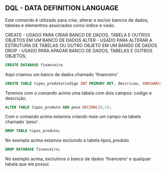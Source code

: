 ## DQL - DATA DEFINITION LANGUAGE

Este comando é utilizado para criar, alterar e excluir bancos de dados, tabelas e elementros associados como índice e visão. 

CREATE - USADO PARA CRIAR BANCO DE DADOS, TABELA E OUTROS OBJETOS EM UM BANCO DE DADOS
ALTER  - USADO PARA ALTERAR A ESTRUTURA DE TABELAS OU OUTRO OBJETO EM UM BANDO DE DADOS
DROP   - USADO PARA APAGAR BANCO DE DADOS, TABELAS E OUTROS OBJETOS;

```sql
CREATE DATABASE financeiro
```
Aqui criamos um banco de dados chamado 'financeiro'

```sql
CREATE TABLE tipos_produto(codigo INT PRIMARY KEY, descricao, VARCHAR(50));
```
Teremos com o comando acima uma tabela com dois campos: codigo e descrição.

```sql
ALTER TABLE tipos_produto ADD peso DECIMAL(8,2);
```

Com o comando acima estamos criando mais um campo na tabela chamado 'peso'. 


```sql
DROP TABLE tipos_produto;
```
No exemplo acima estamos excluindo a tabela tipos_produto

```sql
DROP DATABASE financeiro;
```

No exemplo acima, excluímos o banco de dados 'financeiro' e qualquer tabela que ele possui.


